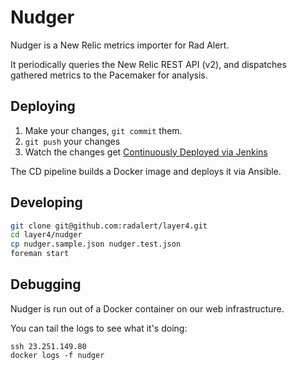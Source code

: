 # Nudger

Nudger is a New Relic metrics importer for Rad Alert.

It periodically queries the New Relic REST API (v2), and dispatches gathered
metrics to the Pacemaker for analysis.

## Deploying

 1. Make your changes, `git commit` them.
 2. `git push` your changes
 3. Watch the changes get [Continuously Deployed via Jenkins](http://ci.radalert.io/job/nudger/lastBuild/consoleFull)

The CD pipeline builds a Docker image and deploys it via Ansible.

## Developing

``` bash
git clone git@github.com:radalert/layer4.git
cd layer4/nudger
cp nudger.sample.json nudger.test.json
foreman start
```

## Debugging

Nudger is run out of a Docker container on our web infrastructure.

You can tail the logs to see what it's doing:

```
ssh 23.251.149.80
docker logs -f nudger
```
